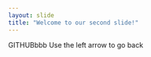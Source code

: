 ```yaml
---
layout: slide
title: "Welcome to our second slide!"
---
```

GITHUBbbb
Use the left arrow to go back
